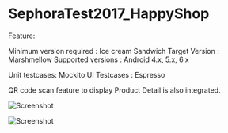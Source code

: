 # SephoraTest2017_HappyShop

Feature:

Minimum version required : Ice cream Sandwich
Target Version : Marshmellow
Supported versions : Android 4.x, 5.x, 6.x

Unit testcases: Mockito
UI Testcases : Espresso

QR code scan feature to display Product Detail is also integrated.



![Screenshot](https://user-images.githubusercontent.com/16608829/28503642-5edfc53e-7028-11e7-9772-e0f95a7b966e.png)

![Screenshot](https://user-images.githubusercontent.com/16608829/28503644-69a8cf4c-7028-11e7-958f-8ce2356d88ec.png)






